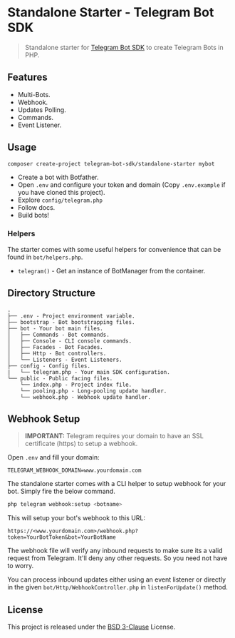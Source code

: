 # Standalone Starter - Telegram Bot SDK

> Standalone starter for [Telegram Bot SDK](https://github.com/telegram-bot-sdk/telegram-bot-sdk) to create Telegram Bots in PHP.

## Features

- Multi-Bots.
- Webhook.
- Updates Polling.
- Commands.
- Event Listener.

## Usage

```bash
composer create-project telegram-bot-sdk/standalone-starter mybot
```

- Create a bot with Botfather.
- Open `.env` and configure your token and domain (Copy `.env.example` if you have cloned this project).
- Explore `config/telegram.php`
- Follow docs.
- Build bots!

### Helpers

The starter comes with some useful helpers for convenience that can be found in `bot/helpers.php`.

- `telegram()` - Get an instance of BotManager from the container.

## Directory Structure

```
.
├── .env - Project environment variable.
├── bootstrap - Bot bootstrapping files.
├── bot - Your bot main files.
│   ├── Commands - Bot commands.
│   ├── Console - CLI console commands.
│   ├── Facades - Bot Facades.
│   ├── Http - Bot controllers.
│   └── Listeners - Event Listeners.
├── config - Config files.
|   └── telegram.php - Your main SDK configuration.
└── public - Public facing files.
    └── index.php - Project index file.
    └── pooling.php - Long-pooling update handler.
    └── webhook.php - Webhook update handler.
```

## Webhook Setup

> **IMPORTANT:** Telegram requires your domain to have an SSL certificate (https) to setup a webhook.

Open `.env` and fill your domain:

```
TELEGRAM_WEBHOOK_DOMAIN=www.yourdomain.com
```

The standalone starter comes with a CLI helper to setup webhook for your bot. Simply fire the below command.

```bash
php telegram webhook:setup <botname>
```

This will setup your bot's webhook to this URL:

```
https://<www.yourdomain.com>/webhook.php?token=YourBotToken&bot=YourBotName
```

The webhook file will verify any inbound requests to make sure its a valid request from Telegram.
It'll deny any other requests. So you need not have to worry.

You can process inbound updates either using an event listener or directly in the given `bot/Http/WebhookController.php` in `listenForUpdate()` method.

## License

This project is released under the [BSD 3-Clause](LICENSE.md) License.
